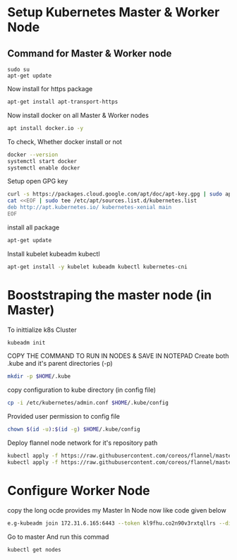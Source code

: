 # Setup Kubernetes Master & Worker Node 
## Command for Master & Worker node
```
sudo su
apt-get update
```
Now install for https package
```sh
apt-get install apt-transport-https
```
Now install docker on all Master & Worker nodes
```sh
apt install docker.io -y
```
To check, Whether docker install or not
```sh
docker --version
systemctl start docker 
systemctl enable docker
```
Setup open GPG key
```sh
curl -s https://packages.cloud.google.com/apt/doc/apt-key.gpg | sudo apt-key add -
cat <<EOF | sudo tee /etc/apt/sources.list.d/kubernetes.list
deb http://apt.kubernetes.io/ kubernetes-xenial main
EOF
```
install all package
```sh
apt-get update
```
Install kubelet kubeadm kubectl 
```sh
apt-get install -y kubelet kubeadm kubectl kubernetes-cni
```
# Booststraping the master node (in Master)
To inittialize k8s Cluster
```sh
kubeadm init
```
COPY THE COMMAND TO RUN IN NODES & SAVE IN NOTEPAD
Create both .kube and it's parent directories (-p)
```sh
mkdir -p $HOME/.kube
```
copy configuration to kube directory (in config file)
```sh
cp -i /etc/kubernetes/admin.conf $HOME/.kube/config
```
Provided user permission to config file
```sh
chown $(id -u):$(id -g) $HOME/.kube/config
```
Deploy flannel node network for it's repository path 
```sh
kubectl apply -f https://raw.githubusercontent.com/coreos/flannel/master/Documentation/kube-flannel.yml
kubectl apply -f https://raw.githubusercontent.com/coreos/flannel/master/Documentation/k8s-manifests/kube-flannel-rbac.yml
```

# Configure Worker Node 
copy the long ocde provides my Master In Node now like code given below
```sh
e.g-kubeadm join 172.31.6.165:6443 --token kl9fhu.co2n90v3rxtqllrs --discovery-token-ca-cert-hash sha256:b0f8003d23dbf445..............
```
Go to master And run this commad 
```sh
kubectl get nodes
```

